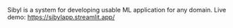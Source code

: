 Sibyl is a system for developing usable ML application for any domain. 
Live demo: https://sibylapp.streamlit.app/
